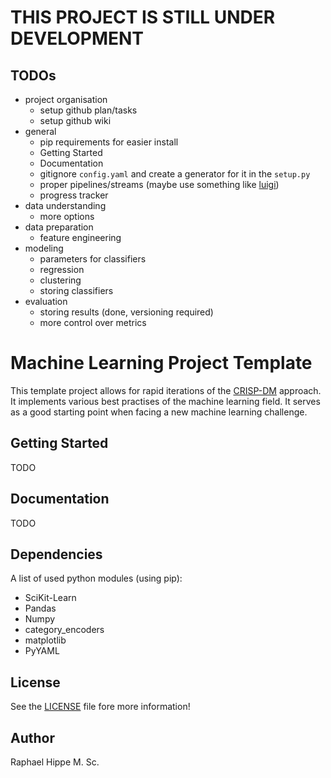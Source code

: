 # THIS PROJECT IS STILL UNDER DEVELOPMENT

## TODOs
- project organisation
  - setup github plan/tasks
  - setup github wiki
- general
  - pip requirements for easier install
  - Getting Started
  - Documentation
  - gitignore `config.yaml` and create a generator for it in the `setup.py`
  - proper pipelines/streams (maybe use something like [luigi](https://github.com/spotify/luigi))
  - progress tracker
- data understanding
  - more options
- data preparation
  - feature engineering
- modeling
  - parameters for classifiers
  - regression
  - clustering
  - storing classifiers
- evaluation
  - storing results (done, versioning required)
  - more control over metrics

# Machine Learning Project Template
This template project allows for rapid iterations of the [CRISP-DM](https://en.wikipedia.org/wiki/Cross-industry_standard_process_for_data_mining) approach. It implements various best
practises of the machine learning field. It serves as a good starting point when
facing a new machine learning challenge.

## Getting Started
TODO
## Documentation
TODO

## Dependencies
A list of used python modules (using pip):
- SciKit-Learn
- Pandas
- Numpy
- category_encoders
- matplotlib
- PyYAML

## License
See the [LICENSE](https://github.com/RaphaelHippe/Machine-Learning-Project-Template/blob/master/LICENSE) file fore more information!

## Author
Raphael Hippe M. Sc.
